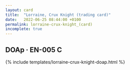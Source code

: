 ```yaml
---
layout: card
title:  "Lorraine, Crux Knight (trading card)"
date:   2022-06-25 08:44:00 +0100
permalink: lorraine-crux-knight_(card)
incomplete: true
---
```


## DOAp &middot; EN-005 C

{% include templates/lorraine-crux-knight-doap.html %}